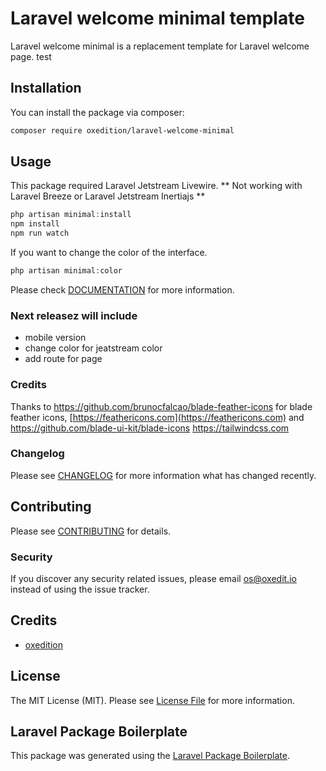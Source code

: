 # Laravel welcome minimal template

Laravel welcome minimal is a replacement template for Laravel welcome page. test

## Installation

You can install the package via composer:

```bash
composer require oxedition/laravel-welcome-minimal
```

## Usage

This package required Laravel Jetstream Livewire. ** Not working with Laravel Breeze or Laravel Jetstream Inertiajs **

```php
php artisan minimal:install
npm install
npm run watch
```

If you want to change the color of the interface. 

```php
php artisan minimal:color
```

Please check [DOCUMENTATION](DOC.md) for more information.

### Next releasez will include

- mobile version
- change color for jeatstream color
- add route for page

### Credits

Thanks to https://github.com/brunocfalcao/blade-feather-icons for blade feather icons, [https://feathericons.com](https://feathericons.com) and https://github.com/blade-ui-kit/blade-icons
https://tailwindcss.com

### Changelog

Please see [CHANGELOG](CHANGELOG.md) for more information what has changed recently.

## Contributing

Please see [CONTRIBUTING](CONTRIBUTING.md) for details.

### Security

If you discover any security related issues, please email os@oxedit.io instead of using the issue tracker.

## Credits

-   [oxedition](https://github.com/oxedition)

## License

The MIT License (MIT). Please see [License File](LICENSE.md) for more information.

## Laravel Package Boilerplate

This package was generated using the [Laravel Package Boilerplate](https://laravelpackageboilerplate.com).
